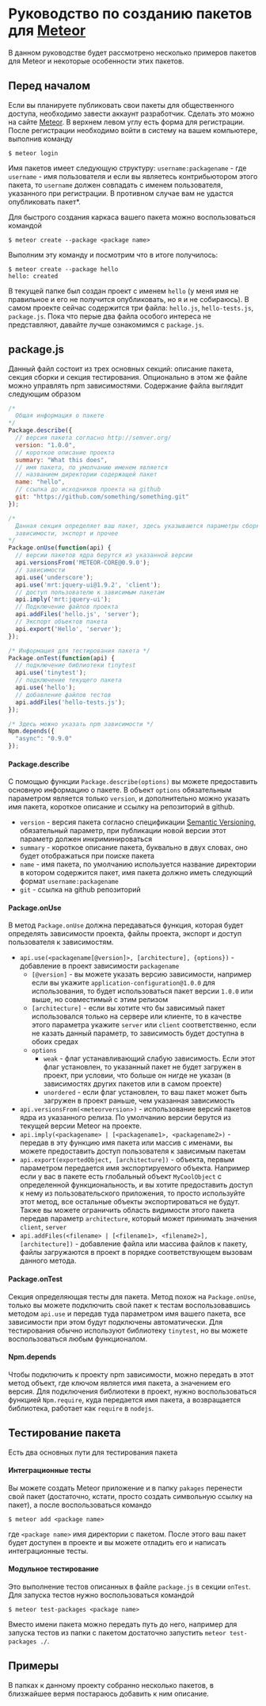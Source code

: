 # Руководство по созданию пакетов для [Meteor](https://www.meteor.com/)

В данном руководстве будет рассмотрено несколько примеров пакетов для Meteor и некоторые особенности этих пакетов.

## Перед началом

Если вы планируете публиковать свои пакеты для общественного доступа, необходимо завести аккаунт разработчик. Сделать это можно на сайте [Meteor](https://www.meteor.com/). В верхнем левом углу есть форма для регистрации. После регистрации необходимо войти в систему на вашем компьютере, выполнив команду

    $ meteor login

Имя пакетов имеет следующую структуру: `username:packagename` - где `username` - имя пользователя и если вы являетесь контрибьютором этого пакета, то `username` должен совпадать с именем пользователя, указанного при регистрации. В противном случае вам не удастся опубликовать пакет*.

Для быстрого создания каркаса вашего пакета можно воспользоваться командой

    $ meteor create --package <package name>

Выполним эту команду и посмотрим что в итоге получилось:

    $ meteor create --package hello
    hello: created

В текущей папке был создан проект с именем `hello` (у меня имя не правильное и его не получится опубликовать, но я и не собираюсь). В самом проекте сейчас содержится три файла: `hello.js`, `hello-tests.js`, `package.js`. Пока что перые два файла особого интереса не представляют, давайте лучше ознакомимся с `package.js`.

## package.js

Данный файл состоит из трех основных секций: описание пакета, секция сборки и секция тестирования. Опционально в этом же файле можно управлять npm зависимостями. Содержание файла выглядит следующим образом

```javascript
/*
  Общая информация о пакете
*/
Package.describe({
  // версия пакета согласно http://semver.org/
  version: "1.0.0",
  // короткое описание проекта
  summary: "What this does",
  // имя пакета, по умолчанию именем является
  // названием директории содержащей пакет
  name: "hello",
  // ссылка до исходников проекта на github
  git: "https://github.com/something/something.git"
});

/*
  Данная секция определяет ваш пакет, здесь указываются параметры сборки,
  зависимости, экспорт и прочее
*/
Package.onUse(function(api) {
  // версии пакетов ядра берутся из указанной версии
  api.versionsFrom('METEOR-CORE@0.9.0');
  // зависимости
  api.use('underscore');
  api.use('mrt:jquery-ui@1.9.2', 'client');
  // доступ пользователю к зависимым пакетам
  api.imply('mrt:jquery-ui');
  // Подключение файлов проекта
  api.addFiles('hello.js', 'server');
  // Экспорт объектов пакета
  api.export('Hello', 'server');
});

/* Информация для тестирования пакета */
Package.onTest(function(api) {
  // подключение библиотеки tinytest
  api.use('tinytest');
  // подключение текущего пакета
  api.use('hello');
  // добавление файлов тестов
  api.addFiles('hello-tests.js');
});

/* Здесь можно указать npm зависимости */
Npm.depends({
  "async": "0.9.0"
});
```

#### Package.describe

С помощью функции `Package.describe(options)` вы можете предоставить основную информацию о пакете. В объект `options` обязательным параметром является только `version`, и дополнительно можно указать имя пакета, короткое описание и ссылку на репозиторий в github.

* `version` - версия пакета согласно спецификации [Semantic Versioning](http://semver.org/), обязательный параметр, при публикации новой версии этот параметр должен инкриминироваться
* `summary` - короткое описание пакета, буквально в двух словах, оно будет отображаться при поиске пакета
* `name` - имя пакета, по умолчанию используется название директории в котором содержится пакет, имя пакета должно иметь следующий формат `username:packagename`
* `git` - ссылка на github репозиторий


#### Package.onUse

В метод `Package.onUse` должна передаваться функция, которая будет определять зависимости проекта, файлы проекта, экспорт и доступ пользователя к зависимостям.

* `api.use(<packagename[@version]>, [architecture], {options})` - добавление в проект зависимости `packagename`
  * `[@version]` - вы можете указать версию зависимости, например если вы укажите `application-configuration@1.0.0` для использования, то будет использоваться пакет версии `1.0.0` или выше, но совместимый с этим релизом
  * `[architecture]` - если вы хотите что бы зависимый пакет использовался только на сервере или клиенте, то в качестве этого параметра укажите `server` или `client` соответственно, если не казать данный параметр, то зависимость будет доступна в обоих средах
  * `options`
    * `weak` - флаг устанавливающий слабую зависимость. Если этот флаг установлен, то указанный пакет не будет загружен в проект, при условии, что больше он нигде не указан (в зависимостях других пакетов или в самом проекте)
    * `unordered` - если флаг установлен, то ваш пакет может быть загружен в проект раньше, чем указанная зависимость
* `api.versionsFrom(<meteorversion>)` - использование версий пакетов ядра из указанного релиза. По умолчанию версии берутся из текущей версии Meteor на проекте.
* `api.imply(<packagename> | [<packagename1>, <packagename2>)` - передав в эту функцию имя пакета или массив с именами, вы можете предоставить доступ пользователя к зависимым пакетам
* `api.export(exportedObject, [architecture])` - объекта, первым параметром передается имя экспортируемого объекта. Например если у вас в пакете есть глобальный объект `MyCoolObject` с определенной функциональность, и вы хотите предоставить доступ к нему из пользовательского приложения, то просто используйте этот метод, все остальные объекты экспортироваться не будут. Также вы можете ограничить область видимости этого пакета передав параметр `architecture`, который может принимать значения `client`, `server`
* `api.addFiles(<filename> | [<filename1>, <filename2>], [architecture])` - добавление файла или массива файлов к пакету, файлы загружаются в проект в порядке соответствующем вызовам данного метода.


#### Package.onTest

Секция определяющая тесты для пакета. Метод похож на `Package.onUse`, только вы можете подключить свой пакет к тестам воспользовавшись методом `api.use` и передав туда параметром имя вашего пакета, все зависимости при этом будут подключены автоматически. Для тестирования обычно используют библиотеку `tinytest`, но вы можете воспользоваться любым функционалом.


#### Npm.depends

Чтобы подключить к проекту npm зависимости, можно передать в этот метод объект, где ключом является имя пакета, а значением его версия. Для подключения библиотеки в проект, нужно воспользоваться функцией `Npm.require`, куда передается имя пакета, а возвращается библиотека, работает как `require` в `nodejs`.


## Тестирование пакета

Есть два основных пути для тестирования пакета


#### Интеграционные тесты

Вы можете создать Meteor приложение и в папку `pakages` перенести свой пакет (достаточно, кстати, просто создать символьную ссылку на пакет), а после воспользоваться командо

    $ meteor add <package name>

где `<package name>` имя директории с пакетом. После этого ваш пакет будет доступен в проекте и вы можете отладить его и написать интеграционные тесты.


#### Модульное тестирование

Это выполнение тестов описанных в файле `package.js` в секции `onTest`. Для запуска тестов нужно воспользоваться командой

    $ meteor test-packages <package name>

Вместо имени пакета можно передать путь до него, например для запуска тестов из папки с пакетом достаточно запустить `meteor test-packages ./`.


## Примеры

В папках к данному проекту собранно несколько пакетов, в близжайшее вермя постараюсь добавить к ним описание.

